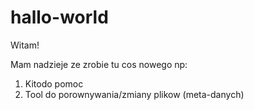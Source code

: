 # hallo-world

Witam!

Mam nadzieje ze zrobie tu cos nowego np:
1. Kitodo pomoc
2. Tool do porownywania/zmiany plikow (meta-danych)
